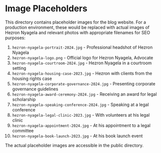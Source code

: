 
# Image Placeholders

This directory contains placeholder images for the blog website. For a production environment, these would be replaced with actual images of Hezron Nyagela and relevant photos with appropriate filenames for SEO purposes:

1. `hezron-nyagela-portrait-2024.jpg` - Professional headshot of Hezron Nyagela
2. `hezron-nyagela-logo.png` - Official logo for Hezron Nyagela, Advocate
3. `hezron-nyagela-courtroom-2024.jpg` - Hezron Nyagela in a courtroom setting
4. `hezron-nyagela-housing-case-2023.jpg` - Hezron with clients from the housing rights case
5. `hezron-nyagela-corporate-governance-2024.jpg` - Presenting corporate governance guidelines
6. `hezron-nyagela-award-ceremony-2024.jpg` - Receiving an award for legal scholarship
7. `hezron-nyagela-speaking-conference-2024.jpg` - Speaking at a legal conference
8. `hezron-nyagela-legal-clinic-2023.jpg` - With volunteers at his legal clinic
9. `hezron-nyagela-appointment-2024.jpg` - At his appointment to a legal committee
10. `hezron-nyagela-book-launch-2023.jpg` - At his book launch event

The actual placeholder images are accessible in the public directory.
